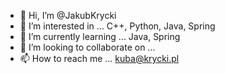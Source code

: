 - 👋 Hi, I’m @JakubKrycki
- 👀 I’m interested in ... C++, Python, Java, Spring
- 🌱 I’m currently learning ... Java, Spring
- 💞️ I’m looking to collaborate on ...
- 📫 How to reach me ... kuba@krycki.pl

<!---
JakubKrycki/JakubKrycki is a ✨ special ✨ repository because its `README.md` (this file) appears on your GitHub profile.
You can click the Preview link to take a look at your changes.
--->
